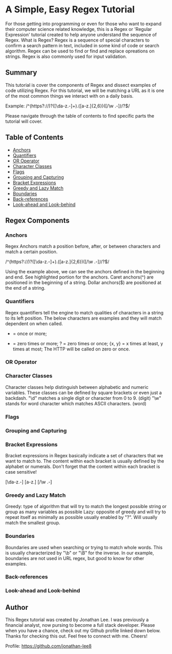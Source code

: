 # A Simple, Easy Regex Tutorial

For those getting into programming or even for those who want to expand their computer science related knowledge, this is a Regex or 'Regular Expression' tutorial created to help anyone understand the sequence of Regex. What is Regex? Regex is a sequence of special characters to confirm a search pattern in text, included in some kind of code or search algorithm. Regex can be used to find or find and replace opreations on strings. Regex is also commonly used for input validation.

## Summary

This tutorial is cover the components of Regex and dissect examples of code utilizing Regex. For this tutorial, we will be matching a URL as it is one of the most common things we interact with on a daily basis.

Example: /^(https?:\/\/)?([\da-z\.-]+)\.([a-z\.]{2,6})([\/\w \.-]*)*\/?$/

Please navigate through the table of contents to find specific parts the tutorial will cover. 

## Table of Contents

- [Anchors](#anchors)
- [Quantifiers](#quantifiers)
- [OR Operator](#or-operator)
- [Character Classes](#character-classes)
- [Flags](#flags)
- [Grouping and Capturing](#grouping-and-capturing)
- [Bracket Expressions](#bracket-expressions)
- [Greedy and Lazy Match](#greedy-and-lazy-match)
- [Boundaries](#boundaries)
- [Back-references](#back-references)
- [Look-ahead and Look-behind](#look-ahead-and-look-behind)

## Regex Components

### Anchors

Regex Anchors match a position before, after, or between characters and match a certain position.

/^(https?:\/\/)?([\da-z\.-]+)\.([a-z\.]{2,6})([\/\w \.-]*)*\/?$/

Using the example above, we can see the anchors defined in the beginning and end. See highlighted portion for the anchors.
Caret anchors(^) are positioned in the beginning of a string.
Dollar anchors($) are positioned at the end of a string. 

### Quantifiers

Regex quantifiers tell the engine to match qualities of characters in a string to its left position. The below characters are examples and they will match dependent on when called.

+ = once or more;
* = zero times or more;
? = zero times or once;
{x, y} = x times at least, y times at most; 
The HTTP will be called on zero or once.

### OR Operator

### Character Classes

Character classes help distinguish between alphabetic and numeric variables. These classes can be defined by square brackets or even just a backdash.
"\d" matches a single digit or character from 0 to 9. (digit)
"\w" stands for word character which matches ASCII characters. (word)

### Flags

### Grouping and Capturing

### Bracket Expressions

Bracket expressions in Regex basically indicate a set of characters that we want to match to. The content within each bracket is usually defined by the alphabet or numerals. Don't forget that the content within each bracket is case sensitive!

[\da-z\.-]
[a-z\.]
[\/\w \.-]

### Greedy and Lazy Match

Greedy: type of algorithm that will try to match the longest possible string or group as many variables as possible
Lazy: opposite of greedy and will try to repeat itself as minimally as possible usually enabled by "?". Will usually match the smallest group.

### Boundaries

Boundaries are used when searching or trying to match whole words. This is usually characterized by "\b" or "\B" for the inverse. In our example, boundaries are not used in URL regex, but good to know for other examples.

### Back-references

### Look-ahead and Look-behind

## Author

This Regex tutorial was created by Jonathan Lee. I was previously a financial analyst, now pursing to become a full stack developer. Please when you have a chance, check out my Github profile linked down below. Thanks for checking this out. Feel free to connect with me. Cheers!

Profile: https://github.com/jonathan-lee8
